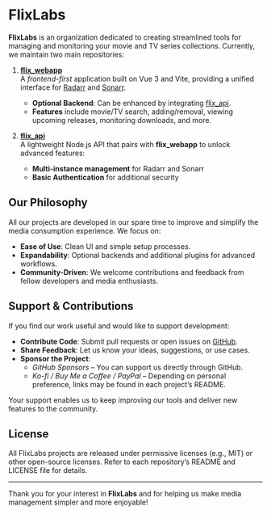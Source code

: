 # FlixLabs

**FlixLabs** is an organization dedicated to creating streamlined tools for managing and monitoring your movie and TV series collections. Currently, we maintain two main repositories:

1. **[flix_webapp](https://github.com/FlixLabs/flix_webapp)**  
   A *frontend-first* application built on Vue 3 and Vite, providing a unified interface for [Radarr](https://radarr.video/) and [Sonarr](https://sonarr.tv/).  
   - **Optional Backend**: Can be enhanced by integrating [flix_api](https://github.com/FlixLabs/flix_api).  
   - **Features** include movie/TV search, adding/removal, viewing upcoming releases, monitoring downloads, and more.

2. **[flix_api](https://github.com/FlixLabs/flix_api)**  
   A lightweight Node.js API that pairs with **flix_webapp** to unlock advanced features:  
   - **Multi-instance management** for Radarr and Sonarr  
   - **Basic Authentication** for additional security

## Our Philosophy

All our projects are developed in our spare time to improve and simplify the media consumption experience. We focus on:

- **Ease of Use**: Clean UI and simple setup processes.  
- **Expandability**: Optional backends and additional plugins for advanced workflows.  
- **Community-Driven**: We welcome contributions and feedback from fellow developers and media enthusiasts.

## Support & Contributions

If you find our work useful and would like to support development:

- **Contribute Code**: Submit pull requests or open issues on [GitHub](https://github.com/FlixLabs).  
- **Share Feedback**: Let us know your ideas, suggestions, or use cases.  
- **Sponsor the Project**:  
  - *GitHub Sponsors* – You can support us directly through GitHub.  
  - *Ko-fi / Buy Me a Coffee / PayPal* – Depending on personal preference, links may be found in each project’s README.

Your support enables us to keep improving our tools and deliver new features to the community.

## License

All FlixLabs projects are released under permissive licenses (e.g., MIT) or other open-source licenses. Refer to each repository’s README and LICENSE file for details.

---

Thank you for your interest in **FlixLabs** and for helping us make media management simpler and more enjoyable!
